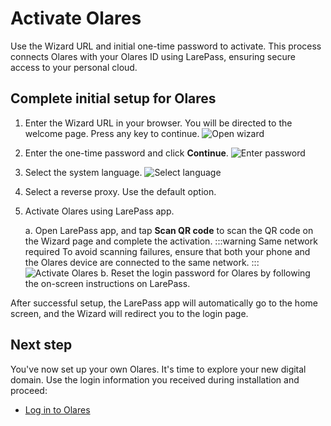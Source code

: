 # Activate Olares

Use the Wizard URL and initial one-time password to activate. This process connects Olares with your Olares ID using LarePass, ensuring secure access to your personal cloud.

## Complete initial setup for Olares

1. Enter the Wizard URL in your browser. You will be directed to the welcome page. Press any key to continue.
   ![Open wizard](/images/manual/get-started/open-wizard.png)
2. Enter the one-time password and click **Continue**.
   ![Enter password](/images/manual/get-started/wizard-enter-password.png)
3. Select the system language.
   ![Select language](/images/manual/get-started/select-language.png)
4. Select a reverse proxy. Use the default option.
5. Activate Olares using LarePass app.

   a. Open LarePass app, and tap **Scan QR code** to scan the QR code on the Wizard page and complete the activation.
   :::warning Same network required
   To avoid scanning failures, ensure that both your phone and the Olares device are connected to the same network.
   :::
   ![Activate Olares](/images/manual/get-started/activate-olares.png)
   b. Reset the login password for Olares by following the on-screen instructions on LarePass.

After successful setup, the LarePass app will automatically go to the home screen, and the Wizard will redirect you to the login page.

## Next step

You've now set up your own Olares. It's time to explore your new digital domain. Use the login information you received during installation and proceed:
- [Log in to Olares](./log-in-to-olares)